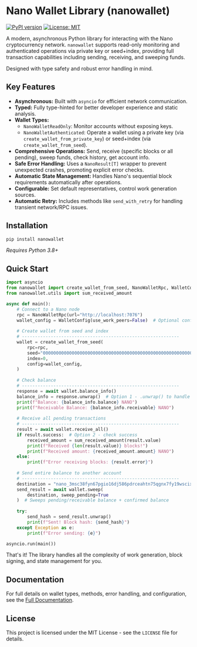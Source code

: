 # Nano Wallet Library (nanowallet)

[![PyPI version](https://badge.fury.io/py/nanowallet.svg)](https://badge.fury.io/py/nanowallet) 
[![License: MIT](https://img.shields.io/badge/License-MIT-yellow.svg)](https://opensource.org/licenses/MIT) 

A modern, asynchronous Python library for interacting with the Nano cryptocurrency network. `nanowallet` supports read-only monitoring and authenticated operations via private key or seed+index, providing full transaction capabilities including sending, receiving, and sweeping funds.

Designed with type safety and robust error handling in mind.

## Key Features

*   **Asynchronous:** Built with `asyncio` for efficient network communication.
*   **Typed:** Fully type-hinted for better developer experience and static analysis.
*   **Wallet Types:**
    *   `NanoWalletReadOnly`: Monitor accounts without exposing keys.
    *   `NanoWalletAuthenticated`: Operate a wallet using a private key (via `create_wallet_from_private_key`) or seed+index (via `create_wallet_from_seed`).
*   **Comprehensive Operations:** Send, receive (specific blocks or all pending), sweep funds, check history, get account info.
*   **Safe Error Handling:** Uses a `NanoResult[T]` wrapper to prevent unexpected crashes, promoting explicit error checks.
*   **Automatic State Management:** Handles Nano's sequential block requirements automatically after operations.
*   **Configurable:** Set default representatives, control work generation sources.
*   **Automatic Retry:** Includes methods like `send_with_retry` for handling transient network/RPC issues.

## Installation

```bash
pip install nanowallet
```
*Requires Python 3.8+*

## Quick Start

```python
import asyncio
from nanowallet import create_wallet_from_seed, NanoWalletRpc, WalletConfig
from nanowallet.utils import sum_received_amount

async def main():
    # Connect to a Nano node
    rpc = NanoWalletRpc(url="http://localhost:7076")
    wallet_config = WalletConfig(use_work_peers=False)  # Optional configuration
    
    # Create wallet from seed and index
    # ------------------------------------------------------------
    wallet = create_wallet_from_seed(
        rpc=rpc,
        seed="0000000000000000000000000000000000000000000000000000000000000000",
        index=0,
        config=wallet_config,
    )
    
    # Check balance
    # ------------------------------------------------------------
    response = await wallet.balance_info()
    balance_info = response.unwrap()  # Option 1 - .unwrap() to handle the response
    print(f"Balance: {balance_info.balance} NANO")
    print(f"Receivable Balance: {balance_info.receivable} NANO")
    
    # Receive all pending transactions
    # ------------------------------------------------------------
    result = await wallet.receive_all()
    if result.success:  # Option 2 - check success
        received_amount = sum_received_amount(result.value)
        print(f"Received {len(result.value)} blocks!")
        print(f"Received amount: {received_amount.amount} NANO")
    else:
        print(f"Error receiving blocks: {result.error}")
    
    # Send entire balance to another account
    # ------------------------------------------------------------
    destination = "nano_3msc38fyn67pgio16dj586pdrceahtn75qgnx7fy19wscixrc8dbb3abhbw6"
    send_result = await wallet.sweep(
        destination, sweep_pending=True
    )  # Sweeps pending/receivable balance + confirmed balance
    
    try:
        send_hash = send_result.unwrap()
        print(f"Sent! Block hash: {send_hash}")
    except Exception as e:
        print(f"Error sending: {e}")

asyncio.run(main())
```

That's it! The library handles all the complexity of work generation, block signing, and state management for you.

## Documentation

For full details on wallet types, methods, error handling, and configuration, see the [Full Documentation](DOCUMENTATION.md).

## License

This project is licensed under the MIT License - see the `LICENSE` file for details.